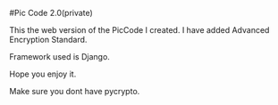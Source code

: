 #Pic Code 2.0(private)

This the web version of the PicCode I created. I have added Advanced Encryption Standard.

Framework used is Django.

Hope you enjoy it.

Make sure you dont have pycrypto.